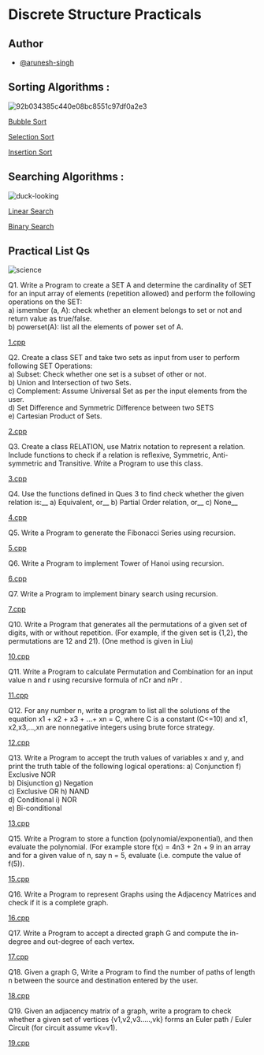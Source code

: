 
# Discrete Structure Practicals



## Author

- [@arunesh-singh](https://github.com/arunesh-singh)



## Sorting Algorithms :
![92b034385c440e08bc8551c97df0a2e3](https://user-images.githubusercontent.com/74259522/168984221-316ba02b-c194-445e-8422-fe8d284e6592.gif)

[Bubble Sort](https://github.com/ARSD-Bsc-Comp-Sci-2024/Discrete-Structure-18016/blob/main/bubble.cpp)

[Selection Sort](https://github.com/ARSD-Bsc-Comp-Sci-2024/Discrete-Structure-18016/blob/main/selection.cpp)

[Insertion Sort](https://github.com/ARSD-Bsc-Comp-Sci-2024/Discrete-Structure-18016/blob/main/insertion.cpp)

## Searching Algorithms :
![duck-looking](https://user-images.githubusercontent.com/74259522/168983603-23c04129-fa70-43c9-a107-6f4527a08dd1.gif)

[Linear Search](https://github.com/ARSD-Bsc-Comp-Sci-2024/Discrete-Structure-18016/blob/main/linear.cpp)

[Binary Search](https://github.com/ARSD-Bsc-Comp-Sci-2024/Discrete-Structure-18016/blob/main/binary.cpp)

## Practical List Qs
![science](https://user-images.githubusercontent.com/74259522/168984923-92f64220-af43-40ce-9980-3a17abda41b3.gif)

Q1. Write a Program to create a SET A and determine the cardinality of SET for an input array of 
elements (repetition allowed) and perform the following operations on the SET:<br />
a) ismember (a, A): check whether an element belongs to set or not and return value as
true/false.<br />
b) powerset(A): list all the elements of power set of A.<br />

[1.cpp](https://github.com/ARSD-Bsc-Comp-Sci-2024/Discrete-Structure-18016/blob/main/1.cpp)

Q2. Create a class SET and take two sets as input from user to perform following SET 
Operations:<br />
a) Subset: Check whether one set is a subset of other or not.<br />
b) Union and Intersection of two Sets.<br />
c) Complement: Assume Universal Set as per the input elements from the user.<br />
d) Set Difference and Symmetric Difference between two SETS<br />
e) Cartesian Product of Sets.<br />

[2.cpp](https://github.com/ARSD-Bsc-Comp-Sci-2024/Discrete-Structure-18016/blob/main/2.cpp)

Q3. Create a class RELATION, use Matrix notation to represent a relation. Include functions to 
check if a relation is reflexive, Symmetric, Anti-symmetric and Transitive. Write a Program
to use this class.

[3.cpp](https://github.com/ARSD-Bsc-Comp-Sci-2024/Discrete-Structure-18016/blob/main/3.cpp)

Q4. Use the functions defined in Ques 3 to find check whether the given relation is:__
a) Equivalent, or__
b) Partial Order relation, or__
c) None__

[4.cpp](https://github.com/ARSD-Bsc-Comp-Sci-2024/Discrete-Structure-18016/blob/main/4.cpp)

Q5. Write a Program to generate the Fibonacci Series using recursion.

[5.cpp](https://github.com/ARSD-Bsc-Comp-Sci-2024/Discrete-Structure-18016/blob/main/5.cpp)

Q6. Write a Program to implement Tower of Hanoi using recursion.

[6.cpp](https://github.com/ARSD-Bsc-Comp-Sci-2024/Discrete-Structure-18016/blob/main/6.cpp)

Q7. Write a Program to implement binary search using recursion.

[7.cpp](https://github.com/ARSD-Bsc-Comp-Sci-2024/Discrete-Structure-18016/blob/main/7.cpp)

Q10. Write a Program that generates all the permutations of a given set of digits, with or without 
repetition. (For example, if the given set is {1,2}, the permutations are 12 and 21). (One 
method is given in Liu)

[10.cpp](https://github.com/ARSD-Bsc-Comp-Sci-2024/Discrete-Structure-18016/blob/main/10.cpp)

Q11. Write a Program to calculate Permutation and Combination for an input value n and r using 
recursive formula of nCr and nPr .

[11.cpp](https://github.com/ARSD-Bsc-Comp-Sci-2024/Discrete-Structure-18016/blob/main/11.cpp)

Q12. For any number n, write a program to list all the solutions of the equation x1 + x2 + x3 + …+ xn
= C, where C is a constant (C<=10) and x1, x2,x3,…,xn are nonnegative integers using brute 
force strategy.

[12.cpp](https://github.com/ARSD-Bsc-Comp-Sci-2024/Discrete-Structure-18016/blob/main/12.cpp)

Q13. Write a Program to accept the truth values of variables x and y, and print the truth table of 
the following logical operations:
a) Conjunction            f) Exclusive NOR<br />
b) Disjunction            g) Negation<br />
c) Exclusive OR           h) NAND<br />
d) Conditional            i) NOR<br />
e) Bi-conditional

[13.cpp](https://github.com/ARSD-Bsc-Comp-Sci-2024/Discrete-Structure-18016/blob/main/13.cpp)

Q15. Write a Program to store a function (polynomial/exponential), and then evaluate the 
polynomial. (For example store f(x) = 4n3 + 2n + 9 in an array and for a given value 
of n, say n = 5, evaluate (i.e. compute the value of f(5)).

[15.cpp](https://github.com/ARSD-Bsc-Comp-Sci-2024/Discrete-Structure-18016/blob/main/15.cpp)

Q16. Write a Program to represent Graphs using the Adjacency Matrices and check if it is a 
complete graph.

[16.cpp](https://github.com/ARSD-Bsc-Comp-Sci-2024/Discrete-Structure-18016/blob/main/16.cpp)

Q17. Write a Program to accept a directed graph G and compute the in-degree and out-degree of 
each vertex.

[17.cpp](https://github.com/ARSD-Bsc-Comp-Sci-2024/Discrete-Structure-18016/blob/main/17.cpp)

Q18. Given a graph G, Write a Program to find the number of paths of length n between the 
source and destination entered by the user. 

[18.cpp](https://github.com/ARSD-Bsc-Comp-Sci-2024/Discrete-Structure-18016/blob/main/18.cpp)

Q19. Given an adjacency matrix of a graph, write a program to check whether a given set of 
vertices {v1,v2,v3.....,vk} forms an Euler path / Euler Circuit (for circuit assume vk=v1).

[19.cpp](https://github.com/ARSD-Bsc-Comp-Sci-2024/Discrete-Structure-18016/blob/main/19.cpp)
